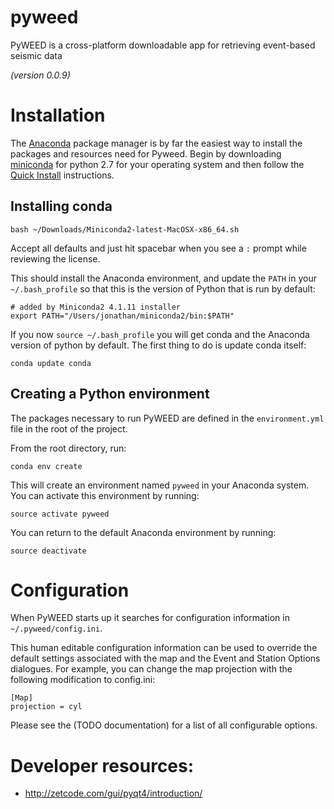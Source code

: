 # pyweed

PyWEED is a cross-platform downloadable app for retrieving event-based seismic data

*(version 0.0.9)*

# Installation

The [Anaconda](https://docs.continuum.io/anaconda/) package manager is by far the 
easiest way to install the packages and resources need for Pyweed. Begin by downloading
[miniconda](http://conda.pydata.org/miniconda.html) for python 2.7 for your operating
system and then follow the [Quick Install](http://conda.pydata.org/docs/install/quick.html)
instructions.

## Installing conda

`bash ~/Downloads/Miniconda2-latest-MacOSX-x86_64.sh`

Accept all defaults and just hit spacebar when you see a `:` prompt while reviewing the license.

This should install the Anaconda environment, and update the `PATH` in your `~/.bash_profile` so that this is the version of Python that is run by default:

```
# added by Miniconda2 4.1.11 installer
export PATH="/Users/jonathan/miniconda2/bin:$PATH"
```

If you now `source ~/.bash_profile` you will get conda and the Anaconda version of python by default.
The first thing to do is update conda itself:

`conda update conda`

## Creating a Python environment

The packages necessary to run PyWEED are defined in the `environment.yml` file in the root of the project.

From the root directory, run:

`conda env create`

This will create an environment named `pyweed` in your Anaconda system. You can activate this environment by running:

`source activate pyweed`

You can return to the default Anaconda environment by running:

`source deactivate`

# Configuration

When PyWEED starts up it searches for configuration information in `~/.pyweed/config.ini`.

This human editable configuration information can be used to override the default settings
associated with the map and the Event and Station Options dialogues. For example, you can
change the map projection with the following modification to config.ini:

```
[Map]
projection = cyl
```

Please see the (TODO documentation) for a list of all configurable options.

# Developer resources:

 * http://zetcode.com/gui/pyqt4/introduction/

